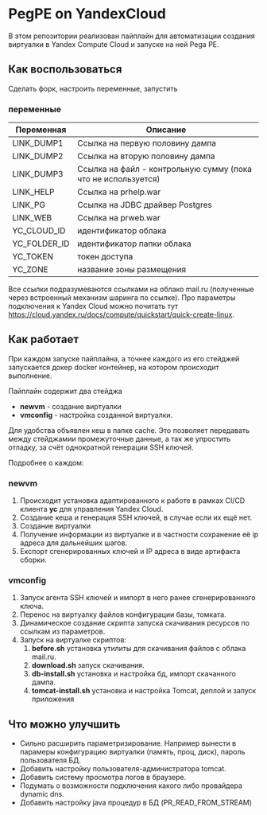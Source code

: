 # PegPE on YandexCloud

В этом репозитории реализован пайплайн для автоматизации создания виртуалки в Yandex Compute Cloud и запуске на ней Pega PE.

## Как воспользоваться
Сделать форк, настроить переменные, запустить

### переменные
| Переменная   | Описание                                                      |
|--------------|---------------------------------------------------------------|
| LINK_DUMP1   | Ссылка на первую половину дампа                               |
| LINK_DUMP2   | Ссылка на вторую половину дампа                               |
| LINK_DUMP3   | Ссылка на файл - контрольную сумму (пока что не используется) |
| LINK_HELP    | Ссылка на prhelp.war                                          |
| LINK_PG      | Ссылка на JDBC драйвер Postgres                               |
| LINK_WEB     | Ссылка на prweb.war                                           |
| YC_CLOUD_ID  | идентификатор облака                                          |
| YC_FOLDER_ID | идентификатор папки облака                                    |
| YC_TOKEN     | токен доступа                                                 |
| YC_ZONE      | название зоны размещения                                      |

Все ссылки подразумеваются ссылками на облако mail.ru (полученные через встроенный механизм шаринга по ссылке).
Про параметры подключения к Yandex Cloud можно почитать тут https://cloud.yandex.ru/docs/compute/quickstart/quick-create-linux.

## Как работает

При каждом запуске пайплайна, а точнее каждого из его стейджей запускается докер docker контейнер, на котором происходит выполнение.

Пайплайн содержит два стейджа
* **newvm** - создание виртуалки
* **vmconfig** - настройка созданной виртуалки.

Для удобства объявлен кеш в папке cache. Это позволяет передавать между стейджамии промежуточные данные, а так же упростить отладку, за счёт однократной генерации SSH ключей.

Подробнее о каждом:
### newvm
1. Происходит установка адаптированного к работе в рамках CI/CD клиента **yc** для управления Yandex Cloud.
1. Создание кеша и генерация SSH ключей, в случае если их ещё нет.
1. Создание виртуалки
1. Получение информации из виртуалке и в частности сохранение её  ip адреса для дальнейших шагов.
1. Експорт сгенерированных ключей и IP адреса в виде артифакта сборки.

### vmconfig
1. Запуск агента SSH ключей и импорт в него ранее сгенерированного ключа.
1. Перенос на виртуалку файлов конфигурации базы, томката.
1. Динамическое создание скрипта запуска скачивания ресурсов по ссылкам из параметров.
1. Запуск на виртуалке скриптов:
    1. **before.sh** установка утилиты для скачивания файлов с облака mail.ru.
    1. **download.sh** запуск скачивания.
    1. **db-install.sh** установка и настройка бд, импорт скачанного дампа.
    1. **tomcat-install.sh** установка и настройка Tomcat, деплой и запуск приложения

## Что можно улучшить

* Сильно расширить параметризирование. Например вынести в парамеры конфигурацию виртуалки (память, проц, диск), пароль пользователя БД.
* Добавить настройку пользователя-администратора tomcat.
* Добавить систему просмотра логов в браузере.
* Подумать о возможности подключения какого либо провайдера dynamic dns.
* Добавить настройку java процедур в БД (PR_READ_FROM_STREAM)

